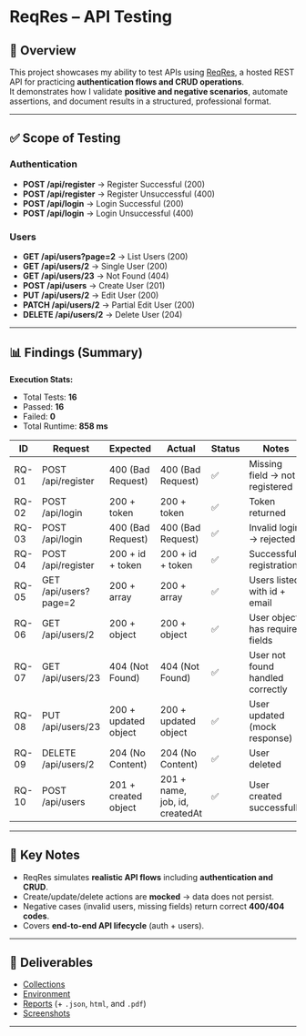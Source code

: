 # ReqRes – API Testing  

## 📌 Overview  
This project showcases my ability to test APIs using [ReqRes](https://reqres.in/), a hosted REST API for practicing **authentication flows and CRUD operations**.  
It demonstrates how I validate **positive and negative scenarios**, automate assertions, and document results in a structured, professional format.  

---

## ✅ Scope of Testing  

### Authentication  
- **POST /api/register** → Register Successful (200)  
- **POST /api/register** → Register Unsuccessful (400)  
- **POST /api/login** → Login Successful (200)  
- **POST /api/login** → Login Unsuccessful (400)  

### Users  
- **GET /api/users?page=2** → List Users (200)  
- **GET /api/users/2** → Single User (200)  
- **GET /api/users/23** → Not Found (404)  
- **POST /api/users** → Create User (201)  
- **PUT /api/users/2** → Edit User (200)  
- **PATCH /api/users/2** → Partial Edit User (200)  
- **DELETE /api/users/2** → Delete User (204)  

---

## 📊 Findings (Summary)  

**Execution Stats:**  
- Total Tests: **16**  
- Passed: **16**  
- Failed: **0**  
- Total Runtime: **858 ms**  

| ID    | Request                   | Expected                          | Actual                          | Status | Notes                              |
|-------|---------------------------|-----------------------------------|---------------------------------|--------|------------------------------------|
| RQ-01 | POST /api/register        | 400 (Bad Request)                 | 400 (Bad Request)               | ✅     | Missing field → not registered     |
| RQ-02 | POST /api/login           | 200 + token                       | 200 + token                     | ✅     | Token returned                     |
| RQ-03 | POST /api/login           | 400 (Bad Request)                 | 400 (Bad Request)               | ✅     | Invalid login → rejected           |
| RQ-04 | POST /api/register        | 200 + id + token                  | 200 + id + token                | ✅     | Successful registration            |
| RQ-05 | GET /api/users?page=2     | 200 + array                       | 200 + array                     | ✅     | Users listed with id + email       |
| RQ-06 | GET /api/users/2          | 200 + object                      | 200 + object                    | ✅     | User object has required fields    |
| RQ-07 | GET /api/users/23         | 404 (Not Found)                   | 404 (Not Found)                 | ✅     | User not found handled correctly   |
| RQ-08 | PUT /api/users/23         | 200 + updated object              | 200 + updated object            | ✅     | User updated (mock response)       |
| RQ-09 | DELETE /api/users/2       | 204 (No Content)                  | 204 (No Content)                | ✅     | User deleted                       |
| RQ-10 | POST /api/users           | 201 + created object              | 201 + name, job, id, createdAt  | ✅     | User created successfully          |

---
## 🔑 Key Notes  
- ReqRes simulates **realistic API flows** including **authentication and CRUD**.  
- Create/update/delete actions are **mocked** → data does not persist.  
- Negative cases (invalid users, missing fields) return correct **400/404 codes**.  
- Covers **end-to-end API lifecycle** (auth + users).  

---

## 📂 Deliverables  
- [Collections](./Collections/ReqRes_API.postman_collection.json)  
- [Environment](./Collections/ReqRes.postman_environment.json)  
- [Reports](./Reports/) (+ `.json`, `html`, and `.pdf`)  
- [Screenshots](./Screenshots/) 
---

